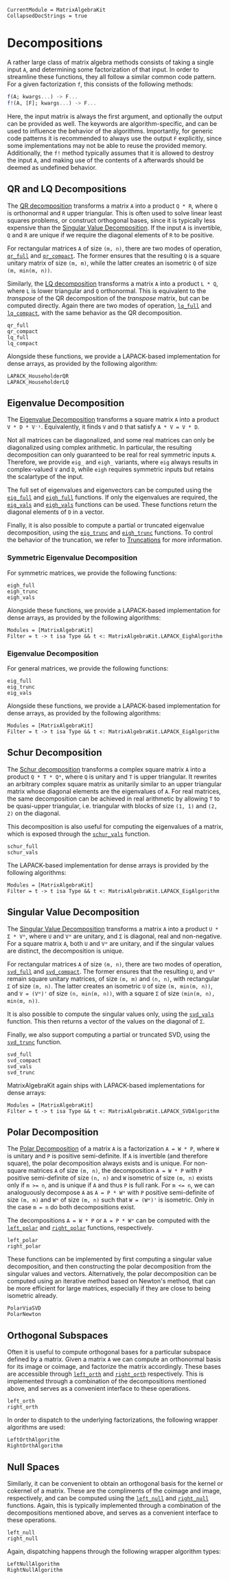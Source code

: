 ```@meta
CurrentModule = MatrixAlgebraKit
CollapsedDocStrings = true
```

# Decompositions

A rather large class of matrix algebra methods consists of taking a single input `A`, and determining some factorization of that input.
In order to streamline these functions, they all follow a similar common code pattern.
For a given factorization `f`, this consists of the following methods:

```julia
f(A; kwargs...) -> F...
f!(A, [F]; kwargs...) -> F...
```

Here, the input matrix is always the first argument, and optionally the output can be provided as well.
The keywords are algorithm-specific, and can be used to influence the behavior of the algorithms.
Importantly, for generic code patterns it is recommended to always use the output `F` explicitly, since some implementations may not be able to reuse the provided memory.
Additionally, the `f!` method typically assumes that it is allowed to destroy the input `A`, and making use of the contents of `A` afterwards should be deemed as undefined behavior.

## QR and LQ Decompositions

The [QR decomposition](https://en.wikipedia.org/wiki/QR_decomposition) transforms a matrix `A` into a product `Q * R`, where `Q` is orthonormal and `R` upper triangular.
This is often used to solve linear least squares problems, or construct orthogonal bases, since it is typically less expensive than the [Singular Value Decomposition](@ref).
If the input `A` is invertible, `Q` and `R` are unique if we require the diagonal elements of `R` to be positive.

For rectangular matrices `A` of size `(m, n)`, there are two modes of operation, [`qr_full`](@ref) and [`qr_compact`](@ref).
The former ensures that the resulting `Q` is a square unitary matrix of size `(m, m)`, while the latter creates an isometric `Q` of size `(m, min(m, n))`.

Similarly, the [LQ decomposition](https://en.wikipedia.org/wiki/LQ_decomposition) transforms a matrix `A` into a product `L * Q`, where `L` is lower triangular and `Q` orthonormal.
This is equivalent to the *transpose* of the QR decomposition of the *transpose* matrix, but can be computed directly.
Again there are two modes of operation, [`lq_full`](@ref) and [`lq_compact`](@ref), with the same behavior as the QR decomposition.

```@docs; canonical=false
qr_full
qr_compact
lq_full
lq_compact
```

Alongside these functions, we provide a LAPACK-based implementation for dense arrays, as provided by the following algorithm:

```@docs; canonical=false
LAPACK_HouseholderQR
LAPACK_HouseholderLQ
```

## Eigenvalue Decomposition

The [Eigenvalue Decomposition](https://en.wikipedia.org/wiki/Eigendecomposition_of_a_matrix) transforms a square matrix `A` into a product `V * D * V⁻¹`.
Equivalently, it finds `V` and `D` that satisfy `A * V = V * D`.

Not all matrices can be diagonalized, and some real matrices can only be diagonalized using complex arithmetic.
In particular, the resulting decomposition can only guaranteed to be real for real symmetric inputs `A`.
Therefore, we provide `eig_` and `eigh_` variants, where `eig` always results in complex-valued `V` and `D`, while `eigh` requires symmetric inputs but retains the scalartype of the input.

The full set of eigenvalues and eigenvectors can be computed using the [`eig_full`](@ref) and [`eigh_full`](@ref) functions.
If only the eigenvalues are required, the [`eig_vals`](@ref) and [`eigh_vals`](@ref) functions can be used.
These functions return the diagonal elements of `D` in a vector.

Finally, it is also possible to compute a partial or truncated eigenvalue decomposition, using the [`eig_trunc`](@ref) and [`eigh_trunc`](@ref) functions.
To control the behavior of the truncation, we refer to [Truncations](@ref) for more information.

### Symmetric Eigenvalue Decomposition

For symmetric matrices, we provide the following functions:

```@docs; canonical=false
eigh_full
eigh_trunc
eigh_vals
```

Alongside these functions, we provide a LAPACK-based implementation for dense arrays, as provided by the following algorithms:

```@autodocs; canonical=false
Modules = [MatrixAlgebraKit]
Filter = t -> t isa Type && t <: MatrixAlgebraKit.LAPACK_EighAlgorithm
```

### Eigenvalue Decomposition

For general matrices, we provide the following functions:

```@docs; canonical=false
eig_full
eig_trunc
eig_vals
```

Alongside these functions, we provide a LAPACK-based implementation for dense arrays, as provided by the following algorithms:

```@autodocs; canonical=false
Modules = [MatrixAlgebraKit]
Filter = t -> t isa Type && t <: MatrixAlgebraKit.LAPACK_EigAlgorithm
```

## Schur Decomposition

The [Schur decomposition](https://en.wikipedia.org/wiki/Schur_decomposition) transforms a complex square matrix `A` into a product `Q * T * Qᴴ`, where `Q` is unitary and `T` is upper triangular.
It rewrites an arbitrary complex square matrix as unitarily similar to an upper triangular matrix whose diagonal elements are the eigenvalues of `A`.
For real matrices, the same decomposition can be achieved in real arithmetic by allowing `T` to be quasi-upper triangular, i.e. triangular with blocks of size `(1, 1)` and `(2, 2)` on the diagonal.

This decomposition is also useful for computing the eigenvalues of a matrix, which is exposed through the [`schur_vals`](@ref) function.

```@docs; canonical=false
schur_full
schur_vals
```

The LAPACK-based implementation for dense arrays is provided by the following algorithms:

```@autodocs; canonical=false
Modules = [MatrixAlgebraKit]
Filter = t -> t isa Type && t <: MatrixAlgebraKit.LAPACK_EigAlgorithm
```

## Singular Value Decomposition

The [Singular Value Decomposition](https://en.wikipedia.org/wiki/Singular_value_decomposition) transforms a matrix `A` into a product `U * Σ * Vᴴ`, where `U` and `Vᴴ` are unitary, and `Σ` is diagonal, real and non-negative.
For a square matrix `A`, both `U` and `Vᴴ` are unitary, and if the singular values are distinct, the decomposition is unique.

For rectangular matrices `A` of size `(m, n)`, there are two modes of operation, [`svd_full`](@ref) and [`svd_compact`](@ref).
The former ensures that the resulting `U`, and `Vᴴ` remain square unitary matrices, of size `(m, m)` and `(n, n)`, with rectangular `Σ` of size `(m, n)`.
The latter creates an isometric `U` of size `(m, min(m, n))`, and `V = (Vᴴ)'` of size `(n, min(m, n))`, with a square `Σ` of size `(min(m, n), min(m, n))`.

It is also possible to compute the singular values only, using the [`svd_vals`](@ref) function.
This then returns a vector of the values on the diagonal of `Σ`.

Finally, we also support computing a partial or truncated SVD, using the [`svd_trunc`](@ref) function.

```@docs; canonical=false
svd_full
svd_compact
svd_vals
svd_trunc
```

MatrixAlgebraKit again ships with LAPACK-based implementations for dense arrays:

```@autodocs; canonical=false
Modules = [MatrixAlgebraKit]
Filter = t -> t isa Type && t <: MatrixAlgebraKit.LAPACK_SVDAlgorithm
```

## Polar Decomposition

The [Polar Decomposition](https://en.wikipedia.org/wiki/Polar_decomposition) of a matrix `A` is a factorization `A = W * P`, where `W` is unitary and `P` is positive semi-definite.
If `A` is invertible (and therefore square), the polar decomposition always exists and is unique.
For non-square matrices `A` of size `(m, n)`, the decomposition `A = W * P` with `P` positive semi-definite of size `(n, n)` and `W` isometric of size `(m, n)` exists only if `m >= n`, and is unique if `A` and thus `P` is full rank.
For `m <= n`, we can analoguously decompose `A` as `A = P * Wᴴ` with `P` positive semi-definite of size `(m, m)` and `Wᴴ` of size `(m, n)` such that `W = (Wᴴ)'` is isometric. Only in the case `m = n` do both decompositions exist.

The decompositions `A = W * P` or `A = P * Wᴴ` can be computed with the [`left_polar`](@ref) and [`right_polar`](@ref) functions, respectively.

```@docs; canonical=false
left_polar
right_polar
```

These functions can be implemented by first computing a singular value decomposition, and then constructing the polar decomposition from the singular values and vectors. Alternatively, the polar decomposition can be computed using an 
iterative method based on Newton's method, that can be more efficient for large matrices, especially if they are
close to being isometric already.

```@docs; canonical=false
PolarViaSVD
PolarNewton
```

## Orthogonal Subspaces

Often it is useful to compute orthogonal bases for a particular subspace defined by a matrix.
Given a matrix `A` we can compute an orthonormal basis for its image or coimage, and factorize the matrix accordingly.
These bases are accessible through [`left_orth`](@ref) and [`right_orth`](@ref) respectively.
This is implemented through a combination of the decompositions mentioned above, and serves as a convenient interface to these operations.

```@docs; canonical=false
left_orth
right_orth
```

In order to dispatch to the underlying factorizations, the following wrapper algorithms are used:

```@docs; canonical=false
LeftOrthAlgorithm
RightOrthAlgorithm
```


## Null Spaces

Similarly, it can be convenient to obtain an orthogonal basis for the kernel or cokernel of a matrix.
These are the compliments of the coimage and image, respectively, and can be computed using the [`left_null`](@ref) and [`right_null`](@ref) functions.
Again, this is typically implemented through a combination of the decompositions mentioned above, and serves as a convenient interface to these operations.

```@docs; canonical=false
left_null
right_null
```

Again, dispatching happens through the following wrapper algorithm types:

```@docs; canonical=false
LeftNullAlgorithm
RightNullAlgorithm
```
